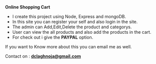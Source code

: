 **Online Shopping Cart**

- I create this project using Node, Express and mongoDB.
- In this site you can register your self and also login in the site.
- The admin can Add,Edit,Delete the product and categorys.
- User can view the all products and also add the products in the cart. 
- For check out i give the **PAYPAL** option.

If you want to Know more about this you can email me as well.


Contact on :  **dclaghnoja@gmail.com** 

